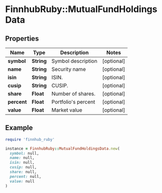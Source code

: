# FinnhubRuby::MutualFundHoldingsData

## Properties

| Name | Type | Description | Notes |
| ---- | ---- | ----------- | ----- |
| **symbol** | **String** | Symbol description | [optional] |
| **name** | **String** | Security name | [optional] |
| **isin** | **String** | ISIN. | [optional] |
| **cusip** | **String** | CUSIP. | [optional] |
| **share** | **Float** | Number of shares. | [optional] |
| **percent** | **Float** | Portfolio&#39;s percent | [optional] |
| **value** | **Float** | Market value | [optional] |

## Example

```ruby
require 'finnhub_ruby'

instance = FinnhubRuby::MutualFundHoldingsData.new(
  symbol: null,
  name: null,
  isin: null,
  cusip: null,
  share: null,
  percent: null,
  value: null
)
```

